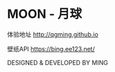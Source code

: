 # MOON - 月球
体验地址 http://qgming.github.io

壁纸API https://bing.ee123.net/

DESIGNED & DEVELOPED BY MING
